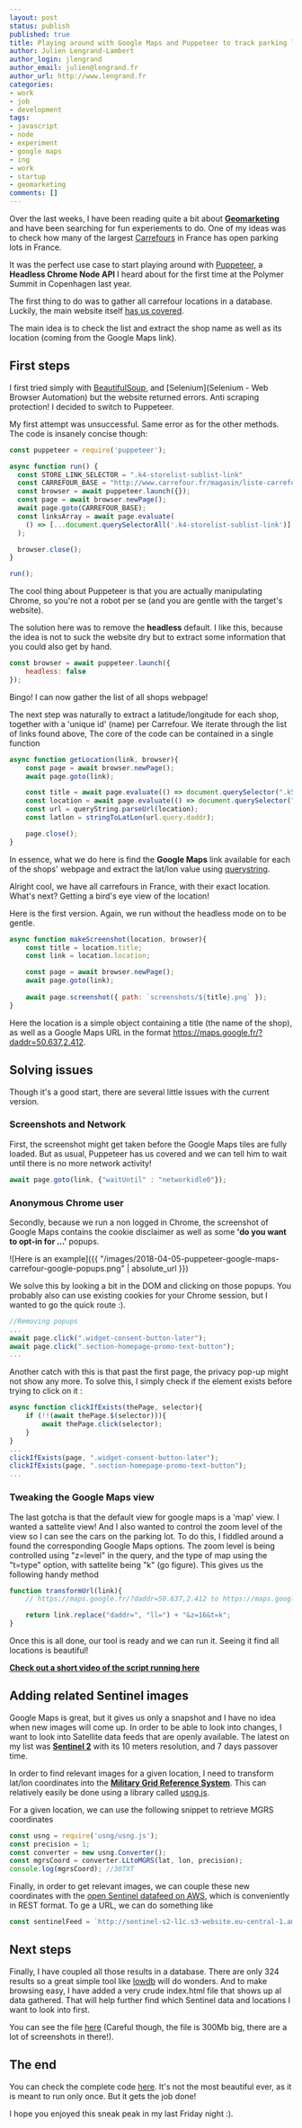 ```yaml
---
layout: post
status: publish
published: true
title: Playing around with Google Maps and Puppeteer to track parking lots
author: Julien Lengrand-Lambert
author_login: jlengrand
author_email: julien@lengrand.fr
author_url: http://www.lengrand.fr
categories:
- work
- job
- development
tags:
- javascript
- node
- experiment
- google maps
- ing
- work
- startup
- geomarketing
comments: []
---
```


Over the last weeks, I have been reading quite a bit about **[Geomarketing](https://en.wikipedia.org/wiki/Geomarketing)** and have been searching for fun experiements to do.
One of my ideas was to check how many of the largest [Carrefours](https://www.carrefour.fr/) in France has open parking lots in France. 

It was the perfect use case to start playing around with [Puppeteer](https://github.com/GoogleChrome/puppeteer), a **Headless Chrome Node API** I heard about for the first time at the Polymer Summit in Copenhagen last year.

The first thing to do was to gather all carrefour locations in a database. Luckily, the main website itself [has us covered](http://www.carrefour.fr/magasin/liste-carrefour).

The main idea is to check the list and extract the shop name as well as its location (coming from the Google Maps link).

## First steps 

I first tried simply with [BeautifulSoup](https://www.crummy.com/software/BeautifulSoup/bs4/doc/), and [Selenium](Selenium - Web Browser Automation) but the website returned errors. Anti scraping protection!
I decided to switch to Puppeteer.

My first attempt was unsuccessful. Same error as for the other methods. 
The code is insanely concise though: 

```javascript
const puppeteer = require('puppeteer');

async function run() {
  const STORE_LINK_SELECTOR = ".k4-storelist-sublist-link"
  const CARREFOUR_BASE = "http://www.carrefour.fr/magasin/liste-carrefour";
  const browser = await puppeteer.launch({});
  const page = await browser.newPage();
  await page.goto(CARREFOUR_BASE);
  const linksArray = await page.evaluate(
    () => [...document.querySelectorAll('.k4-storelist-sublist-link')].map(elem => elem.href)
  );

  browser.close();
}

run();
```

The cool thing about Puppeteer is that you are actually manipulating Chrome, so you're not a robot per se (and you are gentle with the target's website).

The solution here was to remove the **headless** default. I like this, because the idea is not to suck the website dry but to extract some information that you could also get by hand.

```javascript
const browser = await puppeteer.launch({
    headless: false
});
```

Bingo! I can now gather the list of all shops webpage!

The next step was naturally to extract a latitude/longitude for each shop, together with a 'unique id' (name) per Carrefour. We iterate through the list of links found above, The core of the code can be contained in a single function

```javascript
async function getLocation(link, browser){
    const page = await browser.newPage();
    await page.goto(link);

    const title = await page.evaluate(() => document.querySelector(".k5-pagehead_storename").textContent);
    const location = await page.evaluate(() => document.querySelector("div.k5-pagehead_bottom > a:nth-child(1)").href);
    const url = queryString.parseUrl(location);
    const latlon = stringToLatLon(url.query.daddr);

    page.close();
}
```

In essence, what we do here is find the **Google Maps** link available for each of the shops' webpage and extract the lat/lon value using [querystring](https://www.npmjs.com/package/query-string).

Alright cool, we have all carrefours in France, with their exact location. What's next? Getting a bird's eye view of the location!

Here is the first version. Again, we run without the headless mode on to be gentle.

```javascript
async function makeScreenshot(location, browser){
    const title = location.title;
    const link = location.location;

    const page = await browser.newPage();
    await page.goto(link);
    
    await page.screenshot({ path: `screenshots/${title}.png` });
}
```

Here the location is a simple object containing a title (the name of the shop), as well as a Google Maps URL in the format https://maps.google.fr/?daddr=50.637,2.412.


## Solving issues

Though it's a good start, there are several little issues with the current version.

### Screenshots and Network

First, the screenshot might get taken before the Google Maps tiles are fully loaded. But as usual, Puppeteer has us covered and we can tell him to wait until there is no more network activity!

```javascript 
await page.goto(link, {"waitUntil" : "networkidle0"});
```
### Anonymous Chrome user 

Secondly, because we run a non logged in Chrome, the screenshot of Google Maps contains the cookie disclaimer as well as some **'do you want to opt-in for ...'** popups.

![Here is an example]({{ "/images/2018-04-05-puppeteer-google-maps-carrefour-google-popups.png" | absolute_url }})

We solve this by looking a bit in the DOM and clicking on those popups. You probably also can use existing cookies for your Chrome session, but I wanted to go the quick route :).

```javascript
//Removing popups
...
await page.click(".widget-consent-button-later");
await page.click(".section-homepage-promo-text-button");
...
```

Another catch with this is that past the first page, the privacy pop-up might not show any more. To solve this, I simply check if the element exists before trying to click on it :

```javascript
async function clickIfExists(thePage, selector){
    if (!!(await thePage.$(selector))){
        await thePage.click(selector);
    }
}
...
clickIfExists(page, ".widget-consent-button-later");
clickIfExists(page, ".section-homepage-promo-text-button");
...
```

### Tweaking the Google Maps view 

The last gotcha is that the default view for google maps is a 'map' view. I wanted a sattelite view! And I also wanted to control the zoom level of the view so I can see the cars on the parking lot. To do this, I fiddled around a found the corresponding Google Maps options.
The zoom level is being controlled using "z=level" in the query, and the type of map using the "t=type" option, with sattelite being "k" (go figure). This gives us the following handy method

```javascript
function transformUrl(link){
    // https://maps.google.fr/?daddr=50.637,2.412 to https://maps.google.fr/?ll=50.637,2.412&z=16&t=k

    return link.replace("daddr=", "ll=") + "&z=16&t=k";
}
```

Once this is all done, our tool is ready and we can run it. Seeing it find all locations is beautiful!


**[Check out a short video of the script running here](https://photos.app.goo.gl/Bq5DUnWOH6HfFSoa2)**

## Adding related Sentinel images

Google Maps is great, but it gives us only a snapshot and I have no idea when new images will come up. In order to be able to look into changes, I want to look into Satellite data feeds that are openly available.
The latest on my list was **[Sentinel 2](https://en.wikipedia.org/wiki/Sentinel-2)** with its 10 meters resolution, and 7 days passover time.

In order to find relevant images for a given location, I need to transform lat/lon coordinates into the **[Military Grid Reference System](https://en.wikipedia.org/wiki/Military_Grid_Reference_System)**.
This can relatively easily be done using a library called [usng.js](https://github.com/codice/usng.js/).

For a given location, we can use the following snippet to retrieve MGRS coordinates

```javascript
const usng = require('usng/usng.js');
const precision = 1;
const converter = new usng.Converter();
const mgrsCoord = converter.LLtoMGRS(lat, lon, precision);
console.log(mgrsCoord); //30TXT
```

Finally, in order to get relevant images, we can couple these new coordinates with the [open Sentinel datafeed on AWS](https://aws.amazon.com/public-datasets/sentinel-2/), which is conveniently in REST format.
To ge a URL, we can do something like

```javascript
const sentinelFeed = `http://sentinel-s2-l1c.s3-website.eu-central-1.amazonaws.com/#tiles/${mgrsCoord.substring(0, 2)}/${mgrsCoord.substring(2, 3)}/${mgrsCoord.substring(3)}/`;
```

## Next steps

Finally, I have coupled all those results in a database. There are only 324 results so a great simple tool like [lowdb](https://github.com/typicode/lowdb) will do wonders.
And to make browsing easy, I have added a very crude index.html file that shows up al data gathered. That will help further find which Sentinel data and locations I want to look into first.

You can see the file [here](https://jlengrand.gitlab.io/carrefour) (Careful though, the file is 300Mb big, there are a lot of screenshots in there!). 

## The end

You can check the complete code [here](https://gitlab.com/jlengrand/carrefour). It's not the most beautiful ever, as it is meant to run only once. But it gets the job done!

I hope you enjoyed this sneak peak in my last Friday night :).